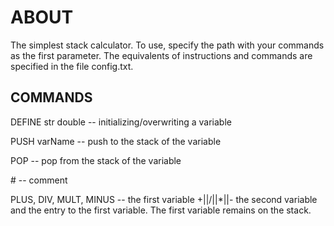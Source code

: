 # ABOUT

The simplest stack calculator. To use, specify the path with your commands as the first parameter. 
The equivalents of instructions and commands are specified in the file config.txt.

## COMMANDS

DEFINE str double -- initializing/overwriting a variable

PUSH varName -- push to the stack of the variable

POP -- pop from the stack of the variable

\# -- comment

PLUS, DIV, MULT, MINUS -- the first variable +||/||*||- the second variable and the entry to the first variable. The first variable remains on the stack.
